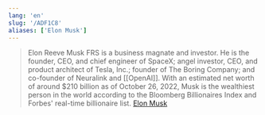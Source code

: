```yaml
---
lang: 'en'
slug: '/ADF1C8'
aliases: ['Elon Musk']
---
```


> Elon Reeve Musk FRS is a business magnate and investor. He is the founder, CEO, and chief engineer of SpaceX; angel investor, CEO, and product architect of Tesla, Inc.; founder of The Boring Company; and co-founder of Neuralink and [[OpenAI]]. With an estimated net worth of around $210 billion as of October 26, 2022, Musk is the wealthiest person in the world according to the Bloomberg Billionaires Index and Forbes' real-time billionaire list. [Elon Musk](https://en.wikipedia.org/wiki/Elon_Musk)
